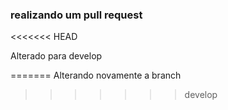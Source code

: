 ### realizando um pull request
<<<<<<< HEAD

Alterado para develop

=======
Alterando novamente a branch 
>>>>>>> develop

